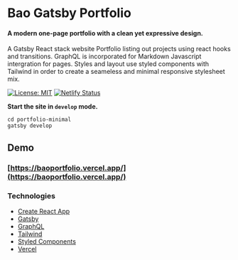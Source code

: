 # Bao Gatsby Portfolio

#### A modern one-page portfolio with a clean yet expressive design.

A Gatsby React stack website Portfolio listing out projects using react hooks and transitions. GraphQL is incorporated for Markdown Javascript intergration for pages. Styles and layout use styled components with Tailwind in order to create a seameless and minimal responsive stylesheet mix.

[![License: MIT](https://img.shields.io/badge/License-MIT-blue.svg)](https://opensource.org/licenses/MIT) [![Netlify Status](https://api.netlify.com/api/v1/badges/16b36180-0897-40c5-925c-fefa0232555c/deploy-status)](https://app.netlify.com/sites/gatsby-starter-portfolio-minimal/deploys)

**Start the site in `develop` mode.**

```
cd portfolio-minimal
gatsby develop
```

## Demo

### [https://baoportfolio.vercel.app/](https://baoportfolio.vercel.app/)

### Technologies

- [Create React App](https://github.com/facebook/create-react-app)
- [Gatsby](https://github.com/gatsbyjs/gatsby)
- [GraphQL](https://github.com/graphql)
- [Tailwind](https://github.com/tailwindlabs/tailwindcss)
- [Styled Components](https://styled-components.com)
- [Vercel](https://vercel.com?utm_source=pulakchakraborty)
